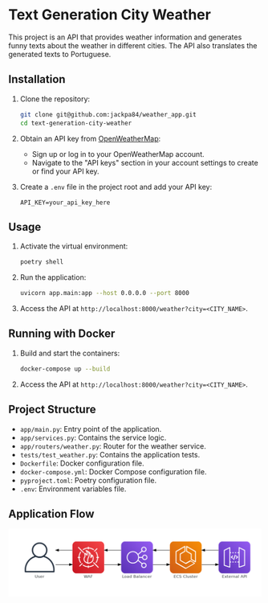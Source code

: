 # Text Generation City Weather

This project is an API that provides weather information and generates funny texts about the weather in different cities. The API also translates the generated texts to Portuguese.

## Installation

1. Clone the repository:
    ```bash
    git clone git@github.com:jackpa84/weather_app.git
    cd text-generation-city-weather
    ```

2. Obtain an API key from [OpenWeatherMap](https://home.openweathermap.org/users/sign_up):
    - Sign up or log in to your OpenWeatherMap account.
    - Navigate to the "API keys" section in your account settings to create or find your API key.

3. Create a `.env` file in the project root and add your API key:
    ```dotenv
    API_KEY=your_api_key_here
    ```

## Usage

1. Activate the virtual environment:
    ```bash
    poetry shell
    ```

2. Run the application:
    ```bash
    uvicorn app.main:app --host 0.0.0.0 --port 8000
    ```

3. Access the API at `http://localhost:8000/weather?city=<CITY_NAME>`.

## Running with Docker

1. Build and start the containers:
    ```bash
    docker-compose up --build
    ```

2. Access the API at `http://localhost:8000/weather?city=<CITY_NAME>`.

## Project Structure

- `app/main.py`: Entry point of the application.
- `app/services.py`: Contains the service logic.
- `app/routers/weather.py`: Router for the weather service.
- `tests/test_weather.py`: Contains the application tests.
- `Dockerfile`: Docker configuration file.
- `docker-compose.yml`: Docker Compose configuration file.
- `pyproject.toml`: Poetry configuration file.
- `.env`: Environment variables file.

## Application Flow

![Application Flow](docs/flow.png)
